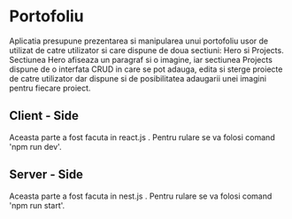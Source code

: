 # Portofoliu

  Aplicatia presupune prezentarea si manipularea unui portofoliu usor de utilizat de catre utilizator si care dispune de doua sectiuni: Hero si Projects. Sectiunea Hero afiseaza un paragraf si o imagine, iar sectiunea Projects dispune de o interfata CRUD in care se pot adauga, edita si sterge proiecte de catre utilizator dar dispune si de posibilitatea adaugarii unei imagini pentru fiecare proiect.

## Client - Side
  Aceasta parte a fost facuta in react.js .
  Pentru rulare se va folosi comand 'npm run dev'. 

## Server - Side
  Aceasta parte a fost facuta in nest.js . 
  Pentru rulare se va folosi comand 'npm run start'. 
